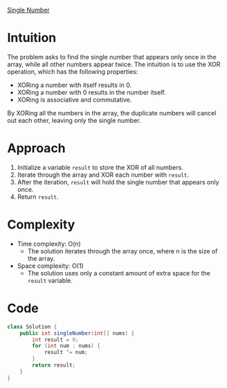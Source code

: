 [Single Number](https://leetcode.com/problems/single-number/)

# Intuition
The problem asks to find the single number that appears only once in the array, while all other numbers appear twice. The intuition is to use the XOR operation, which has the following properties:
- XORing a number with itself results in 0.
- XORing a number with 0 results in the number itself.
- XORing is associative and commutative.

By XORing all the numbers in the array, the duplicate numbers will cancel out each other, leaving only the single number.

# Approach
1. Initialize a variable `result` to store the XOR of all numbers.
2. Iterate through the array and XOR each number with `result`.
3. After the iteration, `result` will hold the single number that appears only once.
4. Return `result`.

# Complexity
- Time complexity: O(n)
  - The solution iterates through the array once, where n is the size of the array.
- Space complexity: O(1)
  - The solution uses only a constant amount of extra space for the `result` variable.

# Code
```java
class Solution {
    public int singleNumber(int[] nums) {
        int result = 0;
        for (int num : nums) {
            result ^= num;
        }
        return result;
    }
}
```